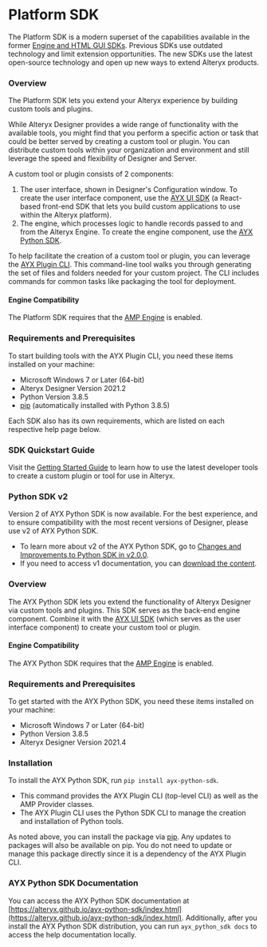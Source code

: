 # Platform SDK

The Platform SDK is a modern superset of the capabilities available in
the former [Engine and HTML GUI
SDKs](https://help.alteryx.com/developer-help/legacy-sdks). Previous SDKs use outdated technology and limit
extension opportunities. The new SDKs use the latest open-source
technology and open up new ways to extend Alteryx products.

### Overview

The Platform SDK lets you extend your Alteryx experience by building
custom tools and plugins.

While Alteryx Designer provides a wide range of functionality with the
available tools, you might find that you perform a specific action or
task that could be better served by creating a custom tool or plugin.
You can distribute custom tools within your organization and environment
and still leverage the speed and flexibility of Designer and Server.

A custom tool or plugin consists of 2 components:

1.  The user interface, shown in Designer's Configuration window. To
    create the user interface component, use the [AYX UI
    SDK](https://alteryx.github.io/alteryx-ui/)
    (a React-based front-end SDK that lets you build custom applications
    to use within the Alteryx platform).
2.  The engine, which processes logic to handle records passed to and
    from the Alteryx Engine. To create the engine component, use the
    [AYX Python
    SDK](#python-sdk-v2).

To help facilitate the creation of a custom tool or plugin, you can
leverage the [AYX Plugin
CLI](./ayx-plugin-cli.md).
This command-line tool walks you through generating the set of files and
folders needed for your custom project. The CLI includes commands for
common tasks like packaging the tool for deployment.

#### Engine Compatibility

The Platform SDK requires that the [AMP
Engine](https://help.alteryx.com/20223/designer/alteryx-amp-engine) is enabled.

### Requirements and Prerequisites

To start building tools with the AYX Plugin CLI, you need these items
installed on your machine:

-   Microsoft Windows 7 or Later (64-bit)
-   Alteryx Designer Version 2021.2
-   Python Version 3.8.5
-   [pip](https://pypi.org/) (automatically installed with Python 3.8.5)

Each SDK also has its own requirements, which are listed on each
respective help page below.

### SDK Quickstart Guide

Visit the [Getting Started Guide](../howto/getting_started_markdown.md) to learn how to use the latest developer tools to
create a custom plugin or tool for use in Alteryx.


### Python SDK v2

Version 2 of AYX Python SDK is now available. For the best experience,
and to ensure compatibility with the most recent versions of Designer,
please use v2 of AYX Python SDK.

-   To learn more about v2 of the AYX Python SDK, go to [Changes and
    Improvements to Python SDK in
    v2.0.0](./differences-with-original-sdk-markdown.md).
-   If you need to access v1 documentation, you can [download the
    content](https://help.alteryx.com/sites/default/files/2022-02/1.0_0.zip).


### Overview

The AYX Python SDK lets you extend the functionality of Alteryx Designer
via custom tools and plugins. This SDK serves as the back-end engine
component. Combine it with the [AYX UI
SDK](https://alteryx.github.io/alteryx-ui/) (which serves as the user interface component) to create your custom
tool or plugin.

#### Engine Compatibility

The AYX Python SDK requires that the [AMP
Engine](https://help.alteryx.com/20223/designer/alteryx-amp-engine) is enabled.

### Requirements and Prerequisites

To get started with the AYX Python SDK, you need these items installed
on your machine:

-   Microsoft Windows 7 or Later (64-bit)
-   Python Version 3.8.5
-   Alteryx Designer Version 2021.4

### Installation

To install the AYX Python SDK, run `pip install ayx-python-sdk`.

-   This command provides the AYX Plugin CLI (top-level CLI) as well as
    the AMP Provider classes.
-   The AYX Plugin CLI uses the Python SDK CLI to manage the creation
    and installation of Python tools.

As noted above, you can install the package via
[pip](https://pypi.org/). Any updates to
packages will also be available on pip. You do not need to update or
manage this package directly since it is a dependency of the AYX Plugin
CLI.

### AYX Python SDK Documentation

You can access the AYX Python SDK documentation at
[https://alteryx.github.io/ayx-python-sdk/index.html](https://alteryx.github.io/ayx-python-sdk/index.html).
Additionally, after you install the AYX Python SDK distribution, you can
run `ayx_python_sdk docs` to access the help documentation locally.
